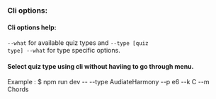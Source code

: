 ### Cli options:

#### Cli options help:

<code>--what</code> for available quiz types and <code>--type [quiz type] --what</code> for type specific options.

#### Select quiz type using cli without haviing to go through menu.

Example : $ npm run dev -- --type AudiateHarmony --p e6 --k C --m Chords



